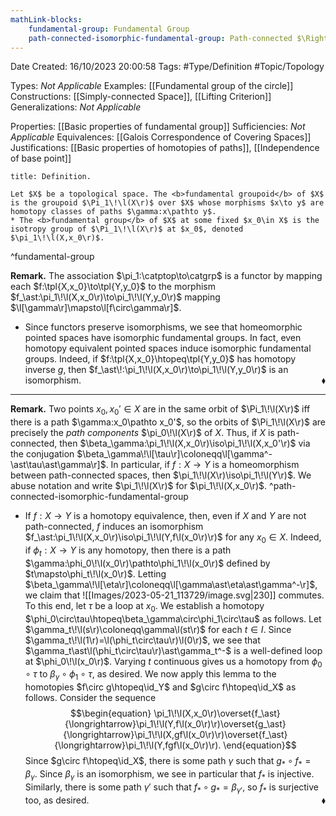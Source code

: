 ```yaml
---
mathLink-blocks:
    fundamental-group: Fundamental Group
    path-connected-isomorphic-fundamental-group: Path-connected $\Rightarrow$ $\pi_1\!\l(X,x_0\r)\iso\pi_1\!\l(X,x_0'\r)$
---
```


<div class="topSpace"></div>

Date Created: 16/10/2023 20:00:58
Tags: #Type/Definition #Topic/Topology

Types: <i>Not Applicable</i>
Examples: [[Fundamental group of the circle]]
Constructions: [[Simply-connected Space]], [[Lifting Criterion]]
Generalizations: <i>Not Applicable</i>

Properties: [[Basic properties of fundamental group]]
Sufficiencies: <i>Not Applicable</i>
Equivalences: [[Galois Correspondence of Covering Spaces]]
Justifications: [[Basic properties of homotopies of paths]], [[Independence of base point]]

``` ad-Definition
title: Definition.

Let $X$ be a topological space. The <b>fundamental groupoid</b> of $X$ is the groupoid $\Pi_1\!\l(X\r)$ over $X$ whose morphisms $x\to y$ are homotopy classes of paths $\gamma:x\pathto y$.
* The <b>fundamental group</b> of $X$ at some fixed $x_0\in X$ is the isotropy group of $\Pi_1\!\l(X\r)$ at $x_0$, denoted $\pi_1\!\l(X,x_0\r)$.

```
^fundamental-group

<b>Remark.</b> The association $\pi_1:\catptop\to\catgrp$ is a functor by mapping each $f:\tpl{X,x_0}\to\tpl{Y,y_0}$ to the morphism $f_\ast:\pi_1\!\l(X,x_0\r)\to\pi_1\!\l(Y,y_0\r)$ mapping $\l[\gamma\r]\mapsto\l[f\circ\gamma\r]$.
* Since functors preserve isomorphisms, we see that homeomorphic pointed spaces have isomorphic fundamental groups. In fact, even homotopy equivalent pointed spaces induce isomorphic fundamental groups. Indeed, if $f:\tpl{X,x_0}\htopeq\tpl{Y,y_0}$ has homotopy inverse $g$, then $f_\ast\!:\pi_1\!\l(X,x_0\r)\to\pi_1\!\l(Y,y_0\r)$ is an isomorphism.<span style="float:right;">$\blacklozenge$</span>

---

<b>Remark.</b> Two points $x_0,x_0'\in X$ are in the same orbit of $\Pi_1\!\l(X\r)$ iff there is a path $\gamma:x_0\pathto x_0'$, so the orbits of $\Pi_1\!\l(X\r)$ are precisely the <i>path components</i> $\pi_0\!\l(X\r)$ of $X$. Thus, if $X$ is path-connected, then $\beta_\gamma:\pi_1\!\l(X,x_0\r)\iso\pi_1\!\l(X,x_0'\r)$ via the conjugation $\beta_\gamma\!\l[\tau\r]\coloneqq\l[\gamma^-\ast\tau\ast\gamma\r]$. In particular, if $f:X\to Y$ is a homeomorphism between path-connected spaces, then $\pi_1\!\l(X\r)\iso\pi_1\!\l(Y\r)$. We abuse notation and write $\pi_1\!\l(X\r)$ for $\pi_1\!\l(X,x_0\r)$. ^path-connected-isomorphic-fundamental-group
* If $f:X\to Y$ is a homotopy equivalence, then, even if $X$ and $Y$ are not path-connected, $f$ induces an isomorphism $f_\ast:\pi_1\!\l(X,x_0\r)\iso\pi_1\!\l(Y,f\l(x_0\r)\r)$ for any $x_0\in X$. Indeed, if $\phi_t:X\to Y$ is any homotopy, then there is a path $\gamma:\phi_0\!\l(x_0\r)\pathto\phi_1\!\l(x_0\r)$ defined by $t\mapsto\phi_t\!\l(x_0\r)$. Letting $\beta_\gamma\!\l[\eta\r]\coloneqq\l[\gamma\ast\eta\ast\gamma^-\r]$, we claim that
![[Images/2023-05-21_113729/image.svg|230]] commutes. To this end, let $\tau$ be a loop at $x_0$. We establish a homotopy $\phi_0\circ\tau\htopeq\beta_\gamma\circ\phi_1\circ\tau$ as follows. Let $\gamma_t\!\l(s\r)\coloneqq\gamma\l(st\r)$ for each $t\in I$. Since $\gamma_t\!\l(1\r)=\l(\phi_t\circ\tau\r)\l(0\r)$, we see that $\gamma_t\ast\l(\phi_t\circ\tau\r)\ast\gamma_t^-$ is a well-defined loop at $\phi_0\!\l(x_0\r)$. Varying $t$ continuous gives us a homotopy from $\phi_0\circ\tau$ to $\beta_\gamma\circ\phi_1\circ\tau$, as desired. We now apply this lemma to the homotopies $f\circ g\htopeq\id_Y$ and $g\circ f\htopeq\id_X$ as follows. Consider the sequence
$$\begin{equation}
    \pi_1\!\l(X,x_0\r)\overset{f_\ast}{\longrightarrow}\pi_1\!\l(Y,f\l(x_0\r)\r)\overset{g_\ast}{\longrightarrow}\pi_1\!\l(X,gf\l(x_0\r)\r)\overset{f_\ast}{\longrightarrow}\pi_1\!\l(Y,fgf\l(x_0\r)\r).
\end{equation}$$
Since $g\circ f\htopeq\id_X$, there is some path $\gamma$ such that $g_\ast\circ f_\ast=\beta_\gamma$. Since $\beta_\gamma$ is an isomorphism, we see in particular that $f_\ast$ is injective. Similarly, there is some path $\gamma'$ such that $f_\ast\circ g_\ast=\beta_{\gamma'}$, so $f_\ast$ is surjective too, as desired.<span style="float:right;">$\blacklozenge$</span>
